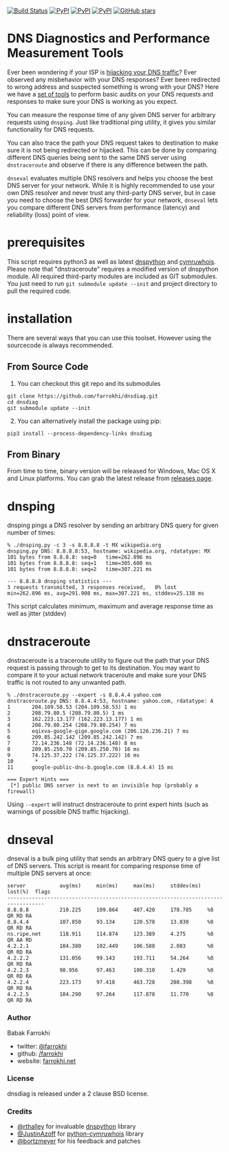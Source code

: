 [![Build Status](https://travis-ci.org/farrokhi/dnsdiag.svg)](https://travis-ci.org/farrokhi/dnsdiag) [![PyPI](https://img.shields.io/pypi/v/dnsdiag.svg?maxAge=8600)](https://pypi.python.org/pypi/dnsdiag/) [![PyPI](https://img.shields.io/pypi/l/dnsdiag.svg?maxAge=8600)]() [![PyPI](https://img.shields.io/pypi/pyversions/dnsdiag.svg?maxAge=8600)]() [![GitHub stars](https://img.shields.io/github/stars/farrokhi/dnsdiag.svg?style=social&label=Star&maxAge=8600)](https://github.com/farrokhi/dnsdiag/stargazers)

DNS Diagnostics and Performance Measurement Tools
==================================================

Ever been wondering if your ISP is [hijacking your DNS traffic](https://decentralize.today/is-your-isp-hijacking-your-dns-traffic-f3eb7ccb0ee7#.fevks5wyc)? Ever observed any
misbehavior with your DNS responses? Ever been redirected to wrong address and
suspected something is wrong with your DNS? Here we have a [set of tools](http://github.com/farrokhi/dnsdiag) to
perform basic audits on your DNS requests and responses to make sure your DNS is
working as you expect.

You can measure the response time of any given DNS server for arbitrary requests
using `dnsping`. Just like traditional ping utility, it gives you similar
functionality for DNS requests.

You can also trace the path your DNS request takes to destination to make sure
it is not being redirected or hijacked. This can be done by comparing different
DNS queries being sent to the same DNS server using `dnstraceroute` and observe
if there is any difference between the path.

`dnseval` evaluates multiple DNS resolvers and helps you choose the best DNS
server for your network. While it is highly recommended to use your own DNS
resolver and never trust any third-party DNS server, but in case you need to
choose the best DNS forwarder for your network, `dnseval` lets you compare
different DNS servers from performance (latency) and reliability (loss) point
of view.

# prerequisites
This script requires python3 as well as latest
[dnspython](http://www.dnspython.org/) and
[cymruwhois](https://pythonhosted.org/cymruwhois/). Please note that
"dnstraceroute" requires a modified version of dnspython module. All required
third-party modules are included as GIT submodules. You just need to run `git
submodule update --init` and project directory to pull the required code.

# installation

There are several ways that you can use this toolset. However using the sourcecode is always recommended.

## From Source Code

1. You can checkout this git repo and its submodules

```
git clone https://github.com/farrokhi/dnsdiag.git
cd dnsdiag
git submodule update --init
```

2. You can alternatively install the package using pip:

```
pip3 install --process-dependency-links dnsdiag
```

## From Binary

From time to time, binary version will be released for Windows, Mac OS X and Linux platforms. You can grab the latest release from [releases page](https://github.com/farrokhi/dnsdiag/releases).

# dnsping
dnsping pings a DNS resolver by sending an arbitrary DNS query for given number
of times:
```
% ./dnsping.py -c 3 -s 8.8.8.8 -t MX wikipedia.org
dnsping.py DNS: 8.8.8.8:53, hostname: wikipedia.org, rdatatype: MX
101 bytes from 8.8.8.8: seq=0   time=262.896 ms
101 bytes from 8.8.8.8: seq=1   time=305.608 ms
101 bytes from 8.8.8.8: seq=2   time=307.221 ms

--- 8.8.8.8 dnsping statistics ---
3 requests transmitted, 3 responses received,   0% lost
min=262.896 ms, avg=291.908 ms, max=307.221 ms, stddev=25.138 ms
```
This script calculates minimum, maximum and average response time as well as
jitter (stddev)

# dnstraceroute
dnstraceroute is a traceroute utility to figure out the path that your DNS
request is passing through to get to its destination. You may want to compare
it to your actual network traceroute and make sure your DNS traffic is not
routed to any unwanted path.

```
% ./dnstraceroute.py --expert -s 8.8.4.4 yahoo.com
dnstraceroute.py DNS: 8.8.4.4:53, hostname: yahoo.com, rdatatype: A
1       204.109.58.53 (204.109.58.53) 1 ms
2       208.79.80.5 (208.79.80.5) 1 ms
3       162.223.13.177 (162.223.13.177) 1 ms
4       208.79.80.254 (208.79.80.254) 7 ms
5       eqixva-google-gige.google.com (206.126.236.21) 7 ms
6       209.85.242.142 (209.85.242.142) 7 ms
7       72.14.236.148 (72.14.236.148) 8 ms
8       209.85.250.70 (209.85.250.70) 16 ms
9       74.125.37.222 (74.125.37.222) 16 ms
10       *
11      google-public-dns-b.google.com (8.8.4.4) 15 ms
 
=== Expert Hints ===
 [*] public DNS server is next to an invisible hop (probably a firewall)

```

Using `--expert` will instruct dnstraceroute to print expert hints (such as warnings of possible DNS traffic hijacking).

# dnseval
dnseval is a bulk ping utility that sends an arbitrary DNS query to a give list
of DNS servers. This script is meant for comparing response time of multiple
DNS servers at once:
```% ./dnseval.py -f public-v4.txt -c3 ripe.net
server           avg(ms)     min(ms)     max(ms)     stddev(ms)  lost(%)  flags
----------------------------------------------------------------------------------
8.8.8.8          210.225     109.864     407.420     170.785     %0       QR RD RA
8.8.4.4          107.850     93.134      120.578     13.830      %0       QR RD RA
ns.ripe.net      118.911     114.874     123.389     4.275       %0       QR AA RD
4.2.2.1          104.380     102.449     106.588     2.083       %0       QR RD RA
4.2.2.2          131.056     99.143      193.711     54.264      %0       QR RD RA
4.2.2.3          98.956      97.463      100.310     1.429       %0       QR RD RA
4.2.2.4          223.173     97.418      463.728     208.398     %0       QR RD RA
4.2.2.5          104.290     97.264      117.878     11.770      %0       QR RD RA
```

### Author

Babak Farrokhi 

- twitter: [@farrokhi](https://twitter.com/farrokhi)
- github: [/farrokhi](https://github.com/farrokhi/)
- website: [farrokhi.net](https://farrokhi.net/)


### License

dnsdiag is released under a 2 clause BSD license.

### Credits

- [@rthalley](https://github.com/rthalley) for invaluable [dnspython](https://github.com/rthalley/dnspython) library
- [@JustinAzoff](https://github.com/JustinAzoff) for [python-cymruwhois](https://github.com/JustinAzoff/python-cymruwhois) library
- [@bortzmeyer](https://github.com/bortzmeyer) for his feedback and patches
